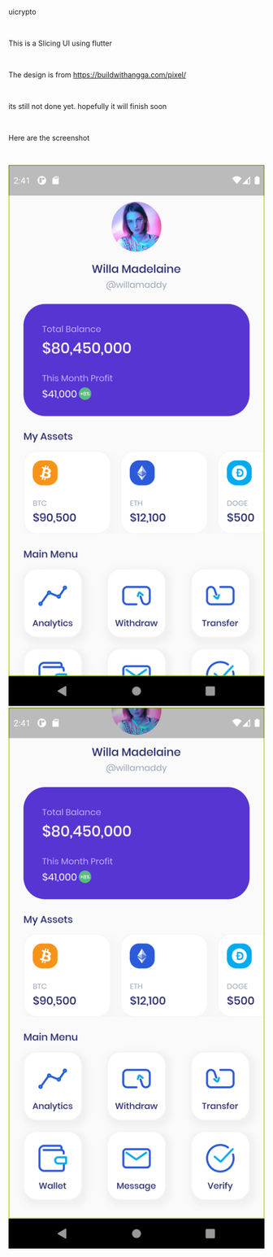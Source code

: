uicrypto

<br>

This is a Slicing UI using flutter

<br>

The design is from https://buildwithangga.com/pixel/

<br>

its still not done yet. hopefully it will finish soon 

<br>

Here are the screenshot

<br>

<img src="https://github.com/dyavas21/uicrypto/blob/main/Screenshot_1636055089.png" width="800" /> <img src="https://github.com/dyavas21/uicrypto/blob/main/Screenshot_1636055093.png" width="800" />







